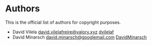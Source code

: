 # Authors

This is the official list of authors for copyright purposes.

* David Vilela <david.vilelafreire@valory.xyz> [dvilelaf](https://github.com/dvilelaf)
* David Minarsch <david.minarsch@googlemail.com> [DavidMinarsch](https://github.com/DavidMinarsch)